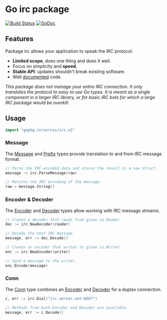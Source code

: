 # Go **irc** package

[![Build Status](https://travis-ci.org/sorcix/irc.svg?branch=v2)](https://travis-ci.org/sorcix/irc)
[![GoDoc](https://godoc.org/gopkg.in/sorcix/irc.v2?status.svg)](https://godoc.org/gopkg.in/sorcix/irc.v2)

## Features
Package irc allows your application to speak the IRC protocol.

 - **Limited scope**, does one thing and does it well.
 - Focus on simplicity and **speed**.
 - **Stable API**: updates shouldn't break existing software.
 - Well [documented][Documentation] code.

*This package does not manage your entire IRC connection. It only translates the protocol to easy to use Go types. It is meant as a single component in a larger IRC library, or for basic IRC bots for which a large IRC package would be overkill.*

## Usage

```go
import "gopkg.in/sorcix/irc.v2"
```

### Message
The [Message][] and [Prefix][] types provide translation to and from IRC message format.

```go
// Parse the IRC-encoded data and stores the result in a new struct.
message := irc.ParseMessage(raw)

// Returns the IRC encoding of the message.
raw = message.String()
```

### Encoder & Decoder
The [Encoder][] and [Decoder][] types allow working with IRC message streams.

```go
// Create a decoder that reads from given io.Reader
dec := irc.NewDecoder(reader)

// Decode the next IRC message
message, err := dec.Decode()

// Create an encoder that writes to given io.Writer
enc := irc.NewEncoder(writer)

// Send a message to the writer.
enc.Encode(message)
```

### Conn
The [Conn][] type combines an [Encoder][] and [Decoder][] for a duplex connection.

```go
c, err := irc.Dial("irc.server.net:6667")

// Methods from both Encoder and Decoder are available
message, err := c.Decode()
```

[Documentation]: https://godoc.org/gopkg.in/sorcix/irc.v2 "Package documentation by Godoc.org"
[Message]: https://godoc.org/gopkg.in/sorcix/irc.v2#Message "Message type documentation"
[Prefix]: https://godoc.org/gopkg.in/sorcix/irc.v2#Prefix "Prefix type documentation"
[Encoder]: https://godoc.org/gopkg.in/sorcix/irc.v2#Encoder "Encoder type documentation"
[Decoder]: https://godoc.org/gopkg.in/sorcix/irc.v2#Decoder "Decoder type documentation"
[Conn]: https://godoc.org/gopkg.in/sorcix/irc.v2#Conn "Conn type documentation"
[RFC1459]: https://tools.ietf.org/html/rfc1459.html "RFC 1459"
